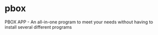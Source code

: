 # pbox
PBOX APP - An all-in-one program to meet your needs without having to install several different programs

